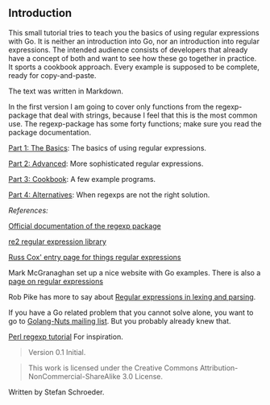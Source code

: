 ## Introduction ##

This small tutorial tries to teach you the basics of using regular expressions with Go. It is neither an introduction into Go, nor an introduction into regular expressions. The intended audience consists of developers that already have a concept of both and want to see how these go together in practice. It sports a cookbook approach. Every example is supposed to be complete, ready for copy-and-paste.

The text was written in Markdown.

In the first version I am going to cover only functions from the regexp-package that deal with strings, because I feel that this is the most common use. The regexp-package has some forty functions; make sure you read the package documentation.

[Part 1: The Basics](01-chapter1.markdown): The basics of using regular expressions.

[Part 2: Advanced](01-chapter2.markdown): More sophisticated regular expressions.

[Part 3: Cookbook](01-chapter3.markdown): A few example programs.

[Part 4: Alternatives](01-chapter4.markdown): When regexps are not the right solution.

*References:*

[Official documentation of the regexp package](http://golang.org/pkg/regexp/)

[re2 regular expression library](https://code.google.com/p/re2/)

[Russ Cox' entry page for things regular expressions](http://swtch.com/~rsc/regexp/)

Mark McGranaghan set up a nice website with Go examples. There is also a 
[page on regular expressions](https://gobyexample.com/regular-expressions)

Rob Pike has more to say about [Regular expressions in lexing and parsing](http://commandcenter.blogspot.ch/2011/08/regular-expressions-in-lexing-and.html).

If you have a Go related problem that you cannot solve alone, you want to go to
[Golang-Nuts mailing list](https://groups.google.com/group/golang-nuts). 
But you probably already knew that.

[Perl regexp tutorial](http://perldoc.perl.org/perlretut.html) For inspiration.

> Version 0.1 Initial.

> This work is licensed under the Creative Commons Attribution-NonCommercial-ShareAlike 3.0 License.

Written by Stefan Schroeder.

